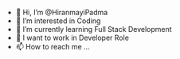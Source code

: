 - 👋 Hi, I’m @HiranmayiPadma
- 👀 I’m interested in Coding 
- 🌱 I’m currently learning Full Stack Development 
- 💞️ I want to work in Developer Role
- 📫 How to reach me ...

<!---
HiranmayiPadma/HiranmayiPadma is a ✨ special ✨ repository because its `README.md` (this file) appears on your GitHub profile.
You can click the Preview link to take a look at your changes.
--->
